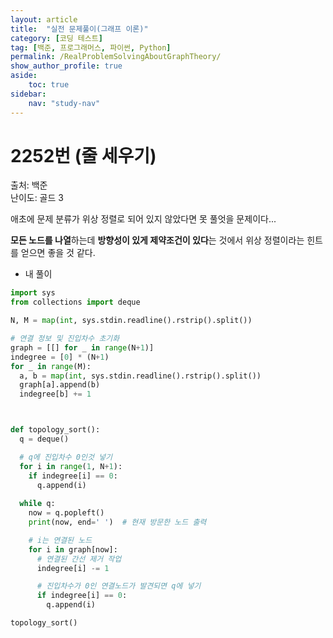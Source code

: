 ```yaml
---
layout: article
title:  "실전 문제풀이(그래프 이론)"
category: [코딩 테스트]
tag: [백준, 프로그래머스, 파이썬, Python]
permalink: /RealProblemSolvingAboutGraphTheory/
show_author_profile: true
aside:
    toc: true
sidebar:
    nav: "study-nav"
---
```


# 2252번 (줄 세우기)

출처: 백준  
난이도: 골드 3

애초에 문제 분류가 위상 정렬로 되어 있지 않았다면 못 풀엇을 문제이다...  

**모든 노드를 나열**하는데 **방향성이 있게 제약조건이 있다**는 것에서 위상 정렬이라는 힌트를 얻으면 좋을 것 같다.

- 내 풀이

```python
import sys
from collections import deque

N, M = map(int, sys.stdin.readline().rstrip().split())

# 연결 정보 및 진입차수 초기화
graph = [[] for _ in range(N+1)]
indegree = [0] * (N+1)
for _ in range(M):
  a, b = map(int, sys.stdin.readline().rstrip().split())
  graph[a].append(b)
  indegree[b] += 1



def topology_sort():
  q = deque()

  # q에 진입차수 0인것 넣기
  for i in range(1, N+1):
    if indegree[i] == 0:
      q.append(i)
      
  while q:
    now = q.popleft()
    print(now, end=' ')  # 현재 방문한 노드 출력

    # i는 연결된 노드
    for i in graph[now]:
      # 연결된 간선 제거 작업
      indegree[i] -= 1

      # 진입차수가 0인 연결노드가 발견되면 q에 넣기
      if indegree[i] == 0:
        q.append(i)

topology_sort()
```